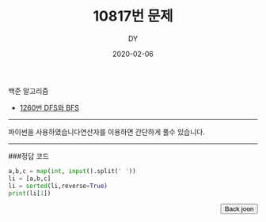﻿---
layout: post
title:  "10817번 문제"
date:   2020-02-06
author: DY
comments: true
categories: backjoon
---

백준 알고리즘

* [1260번 DFS와 BFS](https://www.acmicpc.net/problem/10817)

---
파이썬을 사용하였습니다연산자를 이용하면 간단하게 풀수 있습니다.

---
###정답 코드

```python
a,b,c = map(int, input().split(' '))
li = [a,b,c]
li = sorted(li,reverse=True)
print(li[1])
```

<div style="float: right;">
  <button onclick="location.href='https://www.acmicpc.net/' ">Back joon</button>
</div>

